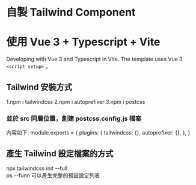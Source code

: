 # 自製 Tailwind Component

# 使用 Vue 3 + Typescript + Vite

Developing with Vue 3 and Typescript in Vite. The template uses Vue 3 `<script setup>` 。

## Tailwind 安裝方式

1.npm i tailwindcss
2.npm i autoprefixer
3.npm i postcss

### 並於 src 同層位置，創建 postcss.config.js 檔案

內容如下:
module.exports = {
plugins: {
tailwindcss: {},
autoprefixer: {},
},
}

## 產生 Tailwind 設定檔案的方式

npx tailwindcss init --full  
ps.--funn 可以產生完整的預設設定列表
